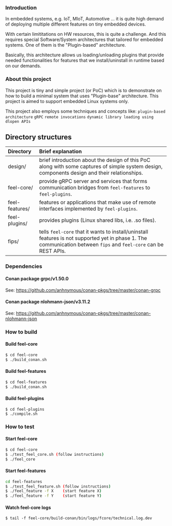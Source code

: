 ### Introduction
In embedded systems, e.g. IoT, MIoT, Automotive ... it is quite high demand of
deploying multiple different features on tiny embedded devices.

With certain limititations on HW resources, this is quite a challenge. And this
requires special Software/System architectures that tailored for embedded systems.
One of them is the "Plugin-based" architecture.

Basically, this architecture allows us loading/unloading plugins that provide
needed functionalities for features that we install/uninstall in runtime based on
our demands.

### About this project
This project is tiny and simple project (or PoC) which is to demonstrate on how to build
a minimal system that uses "Plugin-base" architecture. This project is aimed to support
embedded Linux systems only.

This project also employs some techniques and concepts like:
`plugin-based architecture`
`gRPC`
`remote invocations`
`dynamic library loading using dlopen APIs`

Directory structures
--------------------

| Directory         | Brief explanation                                              |
|:------------------|:---------------------------------------------------------------|
| design/           | brief introduction about the design of this PoC along with some captures of simple system design, components design and their relationships. |
| feel-core/        | provide gRPC server and services that forms communication bridges from `feel-features` to `feel-plugins`. |
| feel-features/    | features or applications that make use of remote interfaces implemented by `feel-plugins`. |
| feel-plugins/     | provides plugins (Linux shared libs, i.e. .so files). |
| fips/             | tells `feel-core` that it wants to install/uninstall features is not supported yet in phase 1. The communication between `fips` and `feel-core` can be REST APIs. |


### Dependencies
#### Conan package grpc/v1.50.0
See: https://github.com/anhnymous/conan-pkgs/tree/master/conan-grpc 

#### Conan package nlohmann-json/v3.11.2
See: https://github.com/anhnymous/conan-pkgs/tree/master/conan-nlohmann-json 


### How to build
#### Build feel-core
```bash
$ cd feel-core
$ ./build_conan.sh
``` 

#### Build feel-features
```bash
$ cd feel-features
$ ./build_conan.sh
``` 

#### Build feel-plugins
```
$ cd feel-plugins
$ ./compile.sh
```


### How to test
#### Start feel-core
```bash
$ cd feel-core
$ ./test_feel_core.sh (follow instructions)
$ ./feel_core
```

#### Start feel-features
```bash
cd feel-features
$ ./test_feel_feature.sh (follow instructions)
$ ./feel_feature -f X    (start feature X)
$ ./feel_feature -f Y    (start feature Y)
```

#### Watch feel-core logs
```
$ tail -f feel-core/build-conan/bin/logs/fcore/technical.log.dev
```

